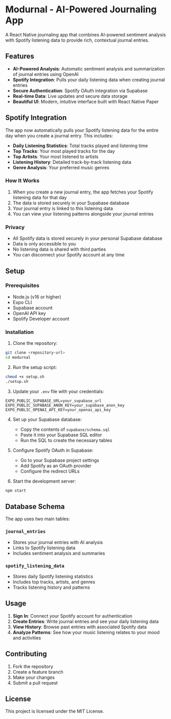 # Modurnal - AI-Powered Journaling App

A React Native journaling app that combines AI-powered sentiment analysis with Spotify listening data to provide rich, contextual journal entries.

## Features

- **AI-Powered Analysis**: Automatic sentiment analysis and summarization of journal entries using OpenAI
- **Spotify Integration**: Pulls your daily listening data when creating journal entries
- **Secure Authentication**: Spotify OAuth integration via Supabase
- **Real-time Data**: Live updates and secure data storage
- **Beautiful UI**: Modern, intuitive interface built with React Native Paper

## Spotify Integration

The app now automatically pulls your Spotify listening data for the entire day when you create a journal entry. This includes:

- **Daily Listening Statistics**: Total tracks played and listening time
- **Top Tracks**: Your most played tracks for the day
- **Top Artists**: Your most listened to artists
- **Listening History**: Detailed track-by-track listening data
- **Genre Analysis**: Your preferred music genres

### How It Works

1. When you create a new journal entry, the app fetches your Spotify listening data for that day
2. The data is stored securely in your Supabase database
3. Your journal entry is linked to this listening data
4. You can view your listening patterns alongside your journal entries

### Privacy

- All Spotify data is stored securely in your personal Supabase database
- Data is only accessible to you
- No listening data is shared with third parties
- You can disconnect your Spotify account at any time

## Setup

### Prerequisites

- Node.js (v16 or higher)
- Expo CLI
- Supabase account
- OpenAI API key
- Spotify Developer account

### Installation

1. Clone the repository:
```bash
git clone <repository-url>
cd modurnal
```

2. Run the setup script:
```bash
chmod +x setup.sh
./setup.sh
```

3. Update your `.env` file with your credentials:
```env
EXPO_PUBLIC_SUPABASE_URL=your_supabase_url
EXPO_PUBLIC_SUPABASE_ANON_KEY=your_supabase_anon_key
EXPO_PUBLIC_OPENAI_API_KEY=your_openai_api_key
```

4. Set up your Supabase database:
   - Copy the contents of `supabase/schema.sql`
   - Paste it into your Supabase SQL editor
   - Run the SQL to create the necessary tables

5. Configure Spotify OAuth in Supabase:
   - Go to your Supabase project settings
   - Add Spotify as an OAuth provider
   - Configure the redirect URLs

6. Start the development server:
```bash
npm start
```

## Database Schema

The app uses two main tables:

### `journal_entries`
- Stores your journal entries with AI analysis
- Links to Spotify listening data
- Includes sentiment analysis and summaries

### `spotify_listening_data`
- Stores daily Spotify listening statistics
- Includes top tracks, artists, and genres
- Tracks listening history and patterns

## Usage

1. **Sign In**: Connect your Spotify account for authentication
2. **Create Entries**: Write journal entries and see your daily listening data
3. **View History**: Browse past entries with associated Spotify data
4. **Analyze Patterns**: See how your music listening relates to your mood and activities

## Contributing

1. Fork the repository
2. Create a feature branch
3. Make your changes
4. Submit a pull request

## License

This project is licensed under the MIT License. 